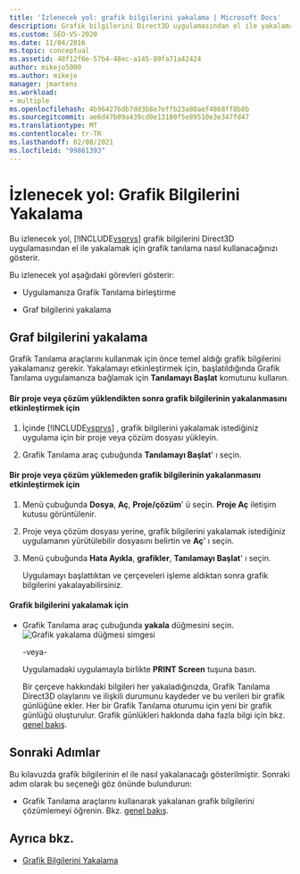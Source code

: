 ```yaml
---
title: 'İzlenecek yol: grafik bilgilerini yakalama | Microsoft Docs'
description: Grafik bilgilerini Direct3D uygulamasından el ile yakalamak için bkz. Visual Studio Grafik Tanılama nasıl kullanılır.
ms.custom: SEO-VS-2020
ms.date: 11/04/2016
ms.topic: conceptual
ms.assetid: 48f12f6e-57b4-48ec-a145-89fa71a42424
author: mikejo5000
ms.author: mikejo
manager: jmartens
ms.workload:
- multiple
ms.openlocfilehash: 4b964276db7dd3b8e7effb23a80aef4868ff8b8b
ms.sourcegitcommit: ae6d47b09a439cd0e13180f5e89510e3e347fd47
ms.translationtype: MT
ms.contentlocale: tr-TR
ms.lasthandoff: 02/08/2021
ms.locfileid: "99861393"
---
```

# <a name="walkthrough-capturing-graphics-information"></a>İzlenecek yol: Grafik Bilgilerini Yakalama
Bu izlenecek yol, [!INCLUDE[vsprvs](../../code-quality/includes/vsprvs_md.md)] grafik bilgilerini Direct3D uygulamasından el ile yakalamak için grafik tanılama nasıl kullanacağınızı gösterir.

 Bu izlenecek yol aşağıdaki görevleri gösterir:

- Uygulamanıza Grafik Tanılama birleştirme

- Graf bilgilerini yakalama

## <a name="capturing-graphics-information"></a>Graf bilgilerini yakalama
 Grafik Tanılama araçlarını kullanmak için önce temel aldığı grafik bilgilerini yakalamanız gerekir. Yakalamayı etkinleştirmek için, başlatıldığında Grafik Tanılama uygulamanıza bağlamak için **Tanılamayı Başlat** komutunu kullanın.

#### <a name="to-enable-the-capture-of-graphics-information-after-a-project-or-solution-is-loaded"></a>Bir proje veya çözüm yüklendikten sonra grafik bilgilerinin yakalanmasını etkinleştirmek için

1. İçinde [!INCLUDE[vsprvs](../../code-quality/includes/vsprvs_md.md)] , grafik bilgilerini yakalamak istediğiniz uygulama için bir proje veya çözüm dosyası yükleyin.

2. Grafik Tanılama araç çubuğunda **Tanılamayı Başlat**' ı seçin.

#### <a name="to-enable-the-capture-of-graphics-information-without-loading-a-project-or-solution"></a>Bir proje veya çözüm yüklemeden grafik bilgilerinin yakalanmasını etkinleştirmek için

1. Menü çubuğunda **Dosya**, **Aç**, **Proje/çözüm**' ü seçin. **Proje Aç** iletişim kutusu görüntülenir.

2. Proje veya çözüm dosyası yerine, grafik bilgilerini yakalamak istediğiniz uygulamanın yürütülebilir dosyasını belirtin ve **Aç**' ı seçin.

3. Menü çubuğunda **Hata Ayıkla**, **grafikler**, **Tanılamayı Başlat**' ı seçin.

   Uygulamayı başlattıktan ve çerçeveleri işleme aldıktan sonra grafik bilgilerini yakalayabilirsiniz.

#### <a name="to-capture-graphics-information"></a>Grafik bilgilerini yakalamak için

- Grafik Tanılama araç çubuğunda **yakala** düğmesini seçin. ![Grafik yakalama düğmesi simgesi](media/debuggingdirectxgraphics.png "DebuggingDirectXGraphics")

   -veya-

   Uygulamadaki uygulamayla birlikte **PRINT Screen** tuşuna basın.

  Bir çerçeve hakkındaki bilgileri her yakaladığınızda, Grafik Tanılama Direct3D olaylarını ve ilişkili durumunu kaydeder ve bu verileri bir grafik günlüğüne ekler. Her bir Grafik Tanılama oturumu için yeni bir grafik günlüğü oluşturulur. Grafik günlükleri hakkında daha fazla bilgi için bkz. [genel bakış](overview-of-visual-studio-graphics-diagnostics.md).

## <a name="next-steps"></a>Sonraki Adımlar
 Bu kılavuzda grafik bilgilerinin el ile nasıl yakalanacağı gösterilmiştir. Sonraki adım olarak bu seçeneği göz önünde bulundurun:

- Grafik Tanılama araçlarını kullanarak yakalanan grafik bilgilerini çözümlemeyi öğrenin. Bkz. [genel bakış](overview-of-visual-studio-graphics-diagnostics.md).

## <a name="see-also"></a>Ayrıca bkz.
- [Grafik Bilgilerini Yakalama](capturing-graphics-information.md)